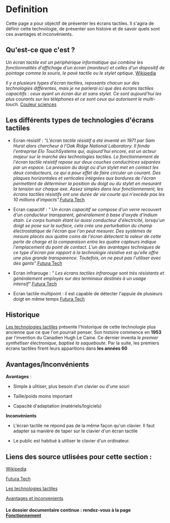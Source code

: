 # Definition 

Cette page a pour objectif de présenter les écrans tactiles. Il s'agira de définir cette technologie, de présenter son histoire et de savoir quels sont ces avantages et inconvénients.

## Qu'est-ce que c'est ?
>
*Un écran tactile est un périphérique informatique qui combine les fonctionnalités d'affichage d'un écran (moniteur) et celles d'un dispositif de pointage comme la souris, le pavé tactile ou le stylet optique*. [Wikipedia](https://fr.wikipedia.org/wiki/Écran_tactile)
>

>
*Il y a plusieurs types d’écran tactiles, reposants chacun sur des technologies différentes, mais je ne parlerai ici que des écrans tactiles capacitifs : ceux ayant un écran dur et sans stylet. Ce sont aujourd’hui les plus courants sur les téléphones et ce sont ceux qui autorisent le multi-touch*. [Couleur sciences](https://couleur-science.eu/?d=4e0bec--comment-fonctionne-un-ecran-tactile)
>
 
## Les différents types de technologies d'écrans tactiles

- Ecran résistif : *"L'écran tactile résistif a été inventé en 1971 par Sam Hurst alors chercheur à l'Oak Ridge National Laboratory. Il fonda l'entreprise Elo TouchSystems qui, aujourd'hui encore, est un acteur majeur sur le marché des technologies tactiles. Le fonctionnement de l'écran tactile résistif repose sur deux couches conductrices séparées par un espace. La pression du doigt ou d'un stylet met en contact les deux conducteurs, ce qui a pour effet de faire circuler un courant. Des plaques horizontales et verticales intégrées aux bordures de l'écran permettent de déterminer la position du doigt ou du stylet en mesurant la tension sur chaque axe. Assez simples dans leur fonctionnement, les écrans tactiles résistifs ont une durée de vie courte qui n'excède pas les 10 millions d'impacts".*[Futura Tech](https://www.futura-sciences.com/tech/definitions/technologie-ecran-tactile-539/) 

- Ecran capacitif : *" Un écran capacitif se compose d'un verre recouvert d'un conducteur transparent, généralement à base d'oxyde d'indium étain. Le corps humain étant lui aussi conducteur d'électricité, lorsqu'un doigt se pose sur la surface, cela crée une perturbation du champ électrostatique de l'écran que l'on peut mesurer. Des systèmes de mesure placés aux quatre coins de l'écran détectent la valeur de cette perte de charge et la comparaison entre les quatre capteurs indique l'emplacement du point de contact. L'un des avantages techniques de ce type d'écran par rapport à la technologie résistive est qu'elle offre une plus grande transparence. Toutefois, on ne peut pas l'utiliser avec des gants"*.[Futura Tech](https://www.futura-sciences.com/tech/definitions/technologie-ecran-tactile-539/) 

- Ecran infrarouge : *" Les écrans tactiles infrarouge sont très résistants et généralement employés sur des terminaux destinés à un usage intensif"*.[Futura Tech](https://www.futura-sciences.com/tech/definitions/technologie-ecran-tactile-539/) 

- Ecran tactile multipoint : il est capable de détecter l'appuie de plusieurs doigt en même temps [Futura Tech](https://www.futura-sciences.com/tech/definitions/technologie-ecran-tactile-539/) 

## Historique 

[Les technologies tactiles](http://www-igm.univ-mlv.fr/~dr/XPOSE2008/Les%20technologies%20tactiles/histo_origine.html) présente l'historique de cette technologie plus ancienne que ce que l'on pourrait penser. Son histoire commence en **1953** par l'invention du Canadien Hugh Le Caine. Ce dernier inventa *le premier synthétiser électronique, baptisé la saqueboute*. Par la suite, les premiers écrans tactiles firent leurs apparitions dans **les années 60**

## Avantages/Inconvénients

**Avantages** :

- Simple à ulitiser, plus besoin d'un clavier ou d'une souri

- Taille/poids moins important

- Capacité d'adaptation (matériels/logiciels)


**Inconvénients**

- L'écran tactile ne répond pas de la même façon qu'un clavier. Il faut adapter sa manière de taper sur le clavier d'un écran tactile

- Le public est habitué à utiliser le clavier d'un ordinateur.


## Liens des source utlisées pour cette section :


[Wikipedia](https://fr.wikipedia.org/wiki/Écran_tactile)

[Futura Tech](https://www.futura-sciences.com/tech/definitions/technologie-ecran-tactile-539/) 

[Les technologies tactiles](http://www-igm.univ-mlv.fr/~dr/XPOSE2008/Les%20technologies%20tactiles/histo_origine.html)

[Avantages et inconvenients](http://www.ordinateur.cc/Matériel/Entrée-et-de-sortie-Devices/31990.html)


#### Le dossier documentaire continue : rendez-vous à la page [Fonctionnement](Fonctionnement.md)

